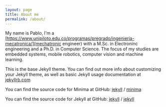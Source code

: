 ```yaml
---
layout: page
title: About me
permalink: /about/
---
```


My name is Pablo, I'm a [https://www.unipiloto.edu.co/programas/pregrado/ingenieria-mecatronica/](mechatronic engineer) with a M.Sc. in Electroninc engineering and a Ph.D. in Computer Science. The focus of my studies are embedded systems, mobile robotics, computer vision and machine learning. 

This is the base Jekyll theme. You can find out more info about customizing your Jekyll theme, as well as basic Jekyll usage documentation at [jekyllrb.com](https://jekyllrb.com/)

You can find the source code for Minima at GitHub:
[jekyll][jekyll-organization] /
[minima](https://github.com/jekyll/minima)

You can find the source code for Jekyll at GitHub:
[jekyll][jekyll-organization] /
[jekyll](https://github.com/jekyll/jekyll)


[jekyll-organization]: https://github.com/jekyll
